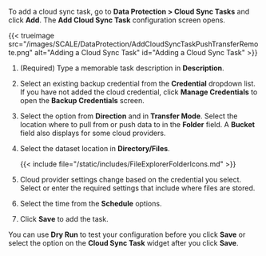 &NewLine;

To add a cloud sync task, go to **Data Protection > Cloud Sync Tasks** and click **Add**. The **Add Cloud Sync Task** configuration screen opens.

{{< trueimage src="/images/SCALE/DataProtection/AddCloudSyncTaskPushTransferRemote.png" alt="Adding a Cloud Sync Task" id="Adding a Cloud Sync Task" >}}

1. (Required) Type a memorable task description in **Description**.

2. Select an existing backup credential from the **Credential** dropdown list.
   If you have not added the cloud credential, click **Manage Credentials** to open the **Backup Credentials** screen.

3. Select the option from **Direction** and in **Transfer Mode**.
   Select the location where to pull from or push data to in the **Folder** field. A **Bucket** field also displays for some cloud providers.

4. Select the dataset location in **Directory/Files**.

   {{< include file="/static/includes/FileExplorerFolderIcons.md" >}}

5. Cloud provider settings change based on the credential you select. Select or enter the required settings that include where files are stored.

6. Select the time from the **Schedule** options.

7. Click **Save** to add the task.

You can use **Dry Run** to test your configuration before you click **Save** or select the option on the **Cloud Sync Task** widget after you click **Save**.